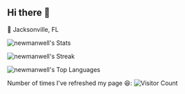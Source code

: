 ## Hi there 👋

📍 Jacksonville, FL

![newmanwell's Stats](https://github-readme-stats.vercel.app/api?username=newmanwell&theme=vue-dark&show_icons=true&hide_border=true&count_private=false)

![newmanwell's Streak](https://github-readme-streak-stats.herokuapp.com/?user=newmanwell&theme=vue-dark&hide_border=true)

![newmanwell's Top Languages](https://github-readme-stats.vercel.app/api/top-langs/?username=newmanwell&theme=vue-dark&show_icons=true&hide_border=true&layout=compact)


Number of times I've refreshed my page 😆: ![Visitor Count](https://profile-counter.glitch.me/newmanwell/count.svg)

